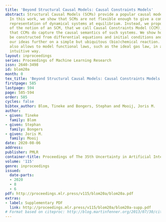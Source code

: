 ```yaml
---
title: 'Beyond Structural Causal Models: Causal Constraints Models'
abstract: Structural Causal Models (SCMs) provide a popular causal modeling framework.
  In this work, we show that SCMs are not flexible enough to give a complete causal
  representation of dynamical systems at equilibrium. Instead, we propose a generalization
  of the notion of an SCM, that we call Causal Constraints Model (CCM), and prove
  that CCMs do capture the causal semantics of such systems. We show how CCMs can
  be constructed from differential equations and initial conditions and we illustrate
  our ideas further on a simple but ubiquitous (bio)chemical reaction. Our framework
  also allows to model functional laws, such as the ideal gas law, in a sensible and
  intuitive way.
layout: inproceedings
series: Proceedings of Machine Learning Research
issn: 2640-3498
id: blom20a
month: 0
tex_title: 'Beyond Structural Causal Models: Causal Constraints Models'
firstpage: 585
lastpage: 594
page: 585-594
order: 585
cycles: false
bibtex_author: Blom, Tineke and Bongers, Stephan and Mooij, Joris M.
author:
- given: Tineke
  family: Blom
- given: Stephan
  family: Bongers
- given: Joris M.
  family: Mooij
date: 2020-08-06
address: 
publisher: PMLR
container-title: Proceedings of The 35th Uncertainty in Artificial Intelligence Conference
volume: '115'
genre: inproceedings
issued:
  date-parts:
  - 2020
  - 8
  - 6
pdf: http://proceedings.mlr.press/v115/blom20a/blom20a.pdf
extras:
- label: Supplementary PDF
  link: http://proceedings.mlr.press/v115/blom20a/blom20a-supp.pdf
# Format based on citeproc: http://blog.martinfenner.org/2013/07/30/citeproc-yaml-for-bibliographies/
---
```

